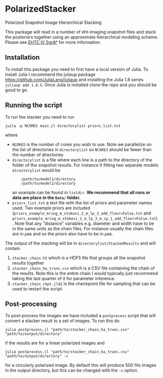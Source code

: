 # PolarizedStacker
Polarized Snapshot Image Hierarchical Stacking

This package will read in a number of eht-imaging snapshot files and stack the posteriors together using an approximate hierarchical modeling scheme. Please see 
[EHTC IV SgrA*](https://iopscience.iop.org/article/10.3847/2041-8213/ac6736) for more information. 

## Installation

To install this package you need to first have a local version of Julia. To install Julia I recommend the juliaup package https://github.com/JuliaLang/juliaup and installing the Julia 1.8 series `juliaup add 1.8.5`. Once Julia is installed clone the repo and you should be good to go.

## Running the script

To run the stacker you need to run
```
juila -p NCORES main.jl directorylist priors_list.txt
```
where 
  
- `NCORES` is the number of cores you wish to use. Note we parallelize on the list of directories in `directorylist` so `NCORES` should be fewer than the number of directories
- `directorylist` is a file where each line is a path to the directory of the folder of the snapshot results. For instance if fitting two separate models `directorylist` would be
    ```
        /path/to/model1/directory
        /path/to/model2/directory
    ```
  an example can be found in `listdir`. **We recommend that all runs or data are place in the `Data/` folder.**
- `priors_list.txt` a text file with the list of priors and parameter names used. Two example priors are included (`priors_example_mring_m_stokesi_2_m_lp_3_add_floor=False.txt` and `priors_example_mring_m_stokesi_2_m_lp_3_m_cp_1_add_floor=False.txt`). Note that any "distance" variables e.g. diameter and width have to be in the same units as the chain files. For instance usually the chain files are in $\mu$as and so the priors also have to be in $\mu$as.

The output of the stacking will be in `directorylist/StackedResults` and will contain

1.  `stacker_chain.h5` which is a HDF5 file that groups all the snapshot results together
2.  `stacker_chain_ha_trunc.csv` which is a CSV file containing the chain of the results. Note this is the entire chain I would typically just recommend taking the last quarter of it for parameter inference.
3.  `stacker_chain_ckpt.jld2` is the checkpoint file for sampling that can be used to restart the script. 

## Post-processing

To post-process the images we have included a `postprocess` script that will convert a stacker result to a set of images.
To run this do
```
julia postprocess.jl "path/to/stacker_chain_ha_trunc.csv" "path/to/output/directory" 
```
if the results are for a linear polarized images and 
```
julia postprocess.jl "path/to/stacker_chain_ha_trunc.csv" "path/to/output/directory" -c
```
for a circularly polarized image. By default this will produce 500 fits images in the output directory, but this can be changed with the `-n` option. 



